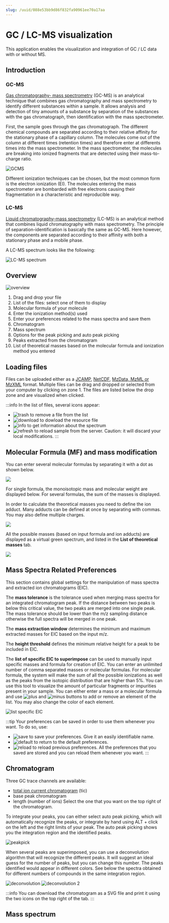 ```yaml
---
slug: /uuid/088e53bb9d86f832fa90961ee70a17aa
---
```


# GC / LC-MS visualization

This application enables the visualization and integration of GC / LC data with or without MS.

## Introduction 

### GC-MS
[Gas chromatography- mass spectrometry](https://en.wikipedia.org/wiki/Gas_chromatography–mass_spectrometry) (GC-MS) is an analytical technique that combines gas chromatography and mass spectrometry to identify different substances within a sample. It allows analysis and detection of tiny amounts of a substance by separation of the substances with the gas chromatograph, then identification with the mass spectrometer. 

First, the sample  goes through the gas chromatograph. The different chemical compounds are separated according to their relative affinity for the stationary phase of a capillary column. The molecules come out of the column at different times (retention times) and therefore enter at differents times into the mass spectrometer. In the mass spectrometer, the molecules are breaking into ionized fragments that are detected using their mass-to-charge ratio. 

![GCMS](images/GCMS.gif)

Different ionization techniques can be chosen, but the most common form is the electron ionization (EI). The molecules entering the mass spectrometer are bombarded with free electrons causing their fragmentation in a characteristic and reproducible way. 

### LC-MS

[Liquid chromatography-mass spectrometry](https://en.wikipedia.org/wiki/Liquid_chromatography–mass_spectrometry) (LC-MS) is an analytical method that combines liquid chromatography with mass spectrometry. The principle of separation-identification is basically the same as GC-MS. Here however, the components are separated according to their affinity with both a stationary phase and a mobile phase. 

A LC-MS spectrum looks like the following: 

![LC-MS spectrum](images/LCMS.png)

## Overview 

![overview](images/overview.png)

1. Drag and drop your file 
2. List of the files: select one of them to display
3. Molecular formula of your molecule 
4. Enter the ionization method(s) used
5. Enter your preferences related to the mass spectra and save them 
6. Chromatogram
7. Mass spectrum 
8. Options for the peak picking and auto peak picking 
9. Peaks extracted from the chromatogram 
10. List of theoretical masses based on the molecular formula and ionization method you entered

## Loading files

Files can be uploaded either as a [JCAMP](../../includes/jcamp/README.md), [NetCDF](https://en.wikipedia.org/wiki/NetCDF), [MzData, MzML or MzXML](https://en.wikipedia.org/wiki/Mass_spectrometry_data_format#mzData) format. Multiple files can be drag and dropped or selected from your computer by clicking on zone 1. The files are listed below the drop zone and are visualized when clicked.

:::info
In the list of files, several icons appear: 
- ![trash](images/trash.png) to remove a file from the list 
- ![download](images/download.png) to dowload the resource file 
- ![info](images/info.png) to get information about the spectrum 
- ![refresh](images/refresh.png) to reload sample from the server. Caution: it will discard your local modifications. 
:::

## Molecular Formula (MF) and mass modification

You can enter several molecular formulas by separating it with a dot as shown below. 

![](images/mf.png)

For single formula, the monoisotopic mass and molecular weight are displayed below. For several formulas, the sum of the masses is displayed. 

In order to calculate the theoretical masses you need to define the ion adduct. Many adducts can be defined at once by separating with commas. You may also define multiple charges.

![](images/mass_modifications.png)

All the possible masses (based on input formula and ion adducts) are displayed as a virtual green spectrum, and listed in the **List of theoretical masses** tab.

![](images/theoretical_masses.png)

## Mass Spectra Related Preferences

This section contains global settings for the manipulation of mass spectra and extracted ion chromatograms \(EIC\). 

The **mass tolerance** is the tolerance used when merging mass spectra for an integrated chromatogram peak. If the distance between two peaks is below this critical value, the two peaks are merged into one single peak. The mass tolerance should be lower than the m/z sampling distance otherwise the full spectra will be merged in one peak. 

The **mass extraction window** determines the minimum and maximum extracted masses for EIC based on the input m/z.

The **height threshold** defines the minimum relative height for a peak to be included in EIC.

The **list of specific EIC to superimpose** can be used to manually input specific masses and formula for creation of EIC. You can enter an unlimited number of comma separated masses or molecular formulas. For molecular formula, the system will make the sum of all the possible ionizations as well as the peaks from the isotopic distribution that are higher than 5%. You can use this tool to visualize the amount of particular fragments or impurities present in your sample. 
You can either enter a mass or a molecular formula and use ![plus](images/plus.png) and ![minus](images/minus.png) buttons to add or remove an element of the list. You may also change the color of each element. 

![list specific EIC](images/list_EIC.gif)

:::tip 
Your preferences can be saved in order to use them whenever you want. To do so, use:
- ![save](images/save.png) to save your preferences. Give it an easily identifiable name. 
- ![default](images/default.png) to return to the default preferences. 
- ![reload](images/reload.png) to reload previous preferences. All the preferences that you saved are stored and you can reload them whenever you want.
:::

## Chromatogram 

Three GC trace channels are available: 
- [total ion current chromatogram](https://en.wikipedia.org/wiki/Mass_chromatogram#Total_ion_current_(TIC)_chromatogram) (tic) 
- base peak chromatogram 
- length (number of ions)
Select the one that you want on the top right of the chromatogram.

To integrate your peaks, you can either select auto peak picking, which will automatically recognize the peaks, or integrate by hand using ALT + click on the left and the right limits of your peak. The auto peak picking shows you the integration region and the identified peaks. 

![peakpick](images/peakpick.gif)

When several peaks are superimposed, you can use a deconvolution algorithm that will recognize the different peaks. It will suggest an ideal guess for the number of peaks, but you can change this number. The peaks identified would appear in different colors.
See below the spectra obtained for different numbers of compounds in the same integration region. 

![deconvolution](images/deconvolution.png)          ![deconvolution 2](images/deconvolution2.png)

:::info
You can download the chromatogram as a SVG file and print it using the two icons on the top right of the tab. 
:::

## Mass spectrum